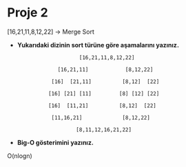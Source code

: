 # Proje 2

[16,21,11,8,12,22] -> Merge Sort

- __Yukarıdaki dizinin sort türüne göre aşamalarını yazınız.__

                          [16,21,11,8,12,22]

                   [16,21,11]            [8,12,22]

                 [16]  [21,11]          [8,12]  [22]

                [16] [21] [11]         [8] [12] [22]

                [16]  [11,21]          [8,12]  [22]

                 [11,16,21]             [8,12,22]

                         [8,11,12,16,21,22]

* __Big-O gösterimini yazınız.__ 


O(nlogn)
